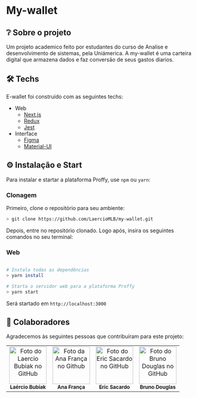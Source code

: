 # My-wallet

## ❔ Sobre o projeto

Um projeto academico feito por estudantes do curso de Analise e desenvolvimento de sistemas, pela Uniámerica. A my-wallet é uma carteira digital que armazena dados e faz conversão de seus gastos diarios.

## 🛠 Techs

E-wallet foi construído com as seguintes techs:

- Web
  - [Next.js](https://nextjs.org/)
  - [Redux](https://redux.js.org/)
  - [Jest](https://jestjs.io/pt-BR/)
- Interface
  - [Figma](https://www.figma.com/files/recent?fuid=873756903042474429)
  - [Material-UI](https://v4.mui.com/pt/)

## ⚙ Instalação e Start

  Para instalar e startar a plataforma Proffy, use `npm` ou `yarn`:

### Clonagem

Primeiro, clone o repositório para seu ambiente:

```bash
> git clone https://github.com/LaercioMLB/my-wallet.git
```
Depois, entre no repositório clonado.
Logo após, insira os seguintes comandos no seu terminal:

### Web

```bash

# Instala todas as dependências
> yarn install 

# Starta o servidor web para a plataforma Proffy
> yarn start 
```

Será startado em `http://localhost:3000`

## 🤝 Colaboradores

Agradecemos às seguintes pessoas que contribuíram para este projeto:

<table>
  <tr>
    <td align="center">
      <a href="#">
        <img src="https://user-images.githubusercontent.com/49946934/190514490-1bc75bcc-f694-4dfa-b10f-747a67b891d2.png" width="100px;" alt="Foto do Laercio Bubiak no GitHub"/><br>
        <sub>
          <b>Laércio Bubiak</b>
        </sub>
      </a>
    </td>
    <td align="center">
      <a href="#">
        <img src="https://user-images.githubusercontent.com/49946934/190514820-38f39be3-ef06-42c9-ab4f-1e7ac0520ce1.png" width="100px;" alt="Foto da Ana França no Github"/><br>
        <sub>
          <b>Ana França</b>
        </sub>
      </a>
    </td>
    <td align="center">
      <a href="#">
        <img src="https://user-images.githubusercontent.com/49946934/190514615-9911dbc4-8524-4a49-bc17-347fae7f5ca9.png" width="100px;" alt="Foto do Eric Sacardo no GitHub"/><br>
        <sub>
          <b>Eric Sacardo</b>
        </sub>
      </a>
    </td>
    <td align="center">
      <a href="#">
        <img src="https://user-images.githubusercontent.com/49946934/190515914-9b9a11dd-93a8-4df7-857e-1d7458738686.png" width="100px;" alt="Foto do Bruno Douglas no GitHub"/><br>
        <sub>
          <b>Bruno Douglas</b>
        </sub>
      </a>
    </td>
  </tr>
</table>
